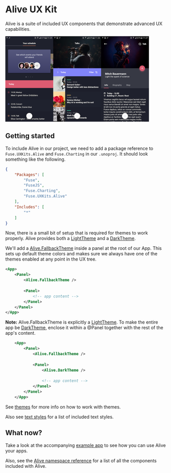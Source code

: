 # Alive UX Kit

Alive is a suite of included UX components that demonstrate advanced UX capabilities.

![screenshots](../../media/alive/screenshots.png)

## Getting started

To include Alive in our project, we need to add a package reference to `Fuse.UXKits.Alive` and `Fuse.Charting` in our `.unoproj`.
It should look something like the following.

```json
{
	"Packages": [
		"Fuse",
		"FuseJS",
		"Fuse.Charting",
		"Fuse.UXKits.Alive"
	],
	"Includes": [
		"*"
	]
}
```

Now, there is a small bit of setup that is required for themes to work properly.
Alive provides both a [LightTheme](api:alive/lighttheme) and a [DarkTheme](api:alive/darktheme).

We'll add a [Alive.FallbackTheme](api:alive/fallbacktheme) inside a panel at the root of our App.
This sets up default theme colors and makes sure we always have one of the themes enabled at any point in the UX tree.

```xml
<App>
	<Panel>
		<Alive.FallbackTheme />

		<Panel>
			<!-- app content -->
		</Panel>
	</Panel>
</App>
```

**Note:** Alive.FallbackTheme is explicitly a [LightTheme](api:alive/lighttheme).
To make the entire app be [DarkTheme](api:alive/darktheme), enclose it within a @Panel together with the rest of the app's content.

```xml
	<App>
		<Panel>
			<Alive.FallbackTheme />

			<Panel>
				<Alive.DarkTheme />

				<!-- app content -->
			</Panel>
		</Panel>
	</App>
```

See [themes](themes.md) for more info on how to work with themes.

Also see [text styles](textstyles.md) for a list of included text styles.

## What now?

Take a look at the accompanying [example app](https://github.com/fusetools/fuse-alive-ux-kit-example) to see how you can use Alive your apps.

Also, see the [Alive namespace reference](api:alive) for a list of all the components included with Alive.